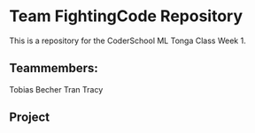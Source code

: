 # Team FightingCode Repository

This is a repository for the CoderSchool ML Tonga Class Week 1.

## Teammembers:
Tobias Becher
Tran Tracy

## Project

